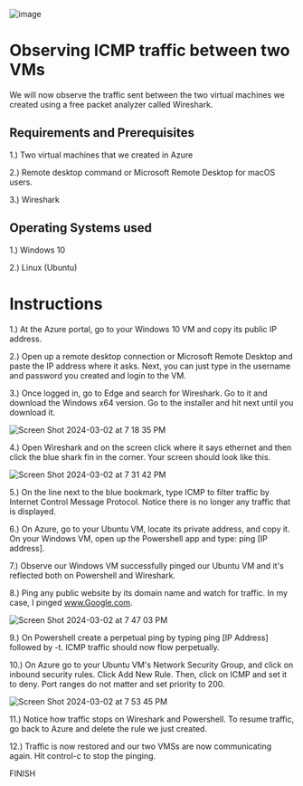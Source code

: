 ![image](https://github.com/Chillsoda/observing-icmp-traffic/assets/161760771/b21a6713-8741-42a2-844a-8ac4f381d943)

<h1> Observing ICMP traffic between two VMs</h1> 

We will now observe the traffic sent between the two virtual machines we created using a free packet analyzer called Wireshark. 

<h2> Requirements and Prerequisites </h2> 

1.) Two virtual machines that we created in Azure 

2.) Remote desktop command or Microsoft Remote Desktop for macOS users. 

3.) Wireshark 

<h2> Operating Systems used </h2> 

1.) Windows 10 

2.) Linux (Ubuntu) 

<h1> Instructions </h1>

1.) At the Azure portal, go to your Windows 10 VM and copy its public IP address. 

2.) Open up a remote desktop connection or Microsoft Remote Desktop and paste the IP address where it asks. Next, you can just type in the username and password you created and login to the VM. 

3.) Once logged in, go to Edge and search for Wireshark. Go to it and download the Windows x64 version. Go to the installer and hit next until you download it. 

![Screen Shot 2024-03-02 at 7 18 35 PM](https://github.com/Chillsoda/observing-icmp-traffic/assets/161760771/7007979b-55a3-4071-bfa0-1480e65de106) 

4.) Open Wireshark and on the screen click where it says ethernet and then click the blue shark fin in the corner. Your screen should look like this. 

![Screen Shot 2024-03-02 at 7 31 42 PM](https://github.com/Chillsoda/observing-icmp-traffic/assets/161760771/ccf097c7-e064-4537-b8b0-c7c4b9482473) 

5.) On the line next to the blue bookmark, type ICMP to filter traffic by Internet Control Message Protocol. Notice there is no longer any traffic that is displayed. 

6.) On Azure, go to your Ubuntu VM, locate its private address, and copy it. On your Windows VM, open up the Powershell app and type: ping [IP address]. 

7.) Observe our Windows VM successfully pinged our Ubuntu VM and it's reflected both on Powershell and Wireshark. 

8.) Ping any public website by its domain name and watch for traffic. In my case, I pinged www.Google.com. 

![Screen Shot 2024-03-02 at 7 47 03 PM](https://github.com/Chillsoda/observing-icmp-traffic/assets/161760771/48f8e880-a3b4-4e66-bfbe-e1d8b71c2e82) 

9.) On Powershell create a perpetual ping by typing ping [IP Address] followed by -t. ICMP traffic should now flow perpetually. 

10.) On Azure go to your Ubuntu VM's Network Security Group, and click on inbound security rules. Click Add New Rule. Then, click on ICMP and set it to deny. Port ranges do not matter and set priority to 200. 

![Screen Shot 2024-03-02 at 7 53 45 PM](https://github.com/Chillsoda/observing-icmp-traffic/assets/161760771/96ac16a7-44ab-483a-b157-2d597eb17e63) 

11.) Notice how traffic stops on Wireshark and Powershell. To resume traffic, go back to Azure and delete the rule we just created. 

12.) Traffic is now restored and our two VMSs are now communicating again. Hit control-c to stop the pinging. 

FINISH






